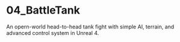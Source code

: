 # 04_BattleTank
An opern-world head-to-head tank fight with simple AI, terrain, and advanced control system in Unreal 4.
